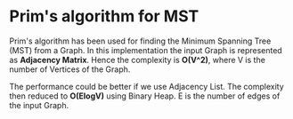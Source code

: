 # Prim's algorithm for MST
Prim's algorithm has been used for finding the Minimum Spanning Tree (MST) from a Graph. In this implementation the input Graph is represented as **Adjacency Matrix**. Hence the complexity is **O(V^2)**, where V is the number of Vertices of the Graph.

The performance could be better if we use Adjacency List. The complexity then reduced to **O(ElogV)** using Binary Heap. E is the number of edges of the input Graph.  
